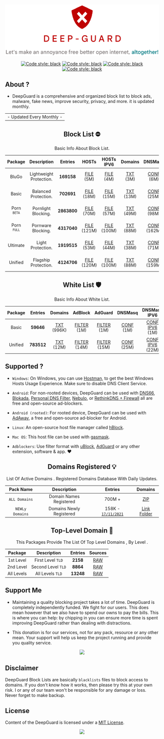  <div align="center">

 ![Cover](https://raw.githubusercontent.com/VenexGit/DeepGuard/main/Logo.png)

</div>
 <div align="center">

<a href="https://github.com/VenexGit/DeepGuard/releases"><img alt="Code style: black" src="https://img.shields.io/badge/Version-2.1-orange.svg?longCache=true&style=flat-square"></a>
<a href="https://github.com/VenexGit/DeepGuard/releases"><img alt="Code style: black" src="https://img.shields.io/badge/Update-Nov 17, 2021-red.svg?longCache=true&style=flat-square"></a>
<a href="https://github.com/VenexGit/DeepGuard/releases"><img alt="Code style: black" src="https://img.shields.io/badge/Status-Official-green.svg?longCache=true&style=flat-square"></a>
<a href="https://github.com/VenexGit/DeepGuard/blob/main/LICENSE"><img alt="Code style: black" src="https://img.shields.io/badge/License-MIT-blue.svg?longCache=true&style=flat-square"></a>

</div>

## About ? 
* DeepGuard is a comprehensive and organized block list to block ads, malware, fake news, improve security, privacy, and more. it is updated monthly.
<div align="center">
<table>

<tr>
<td>
 - Updated Every Monthly -
</td>
</tr>
</table>
</div>
<div align="center">

## Block List ​⛔️

Basic Info About Block List.

Package | Description | Entries | HOSTs | HOSTs IPV6 | Domains | DNSMasq | DNSMasq IPV6 | Magisk | Flashable | RPZ | AdBlock | AdGuard | Unbound | OneLine |
:------:|:-----------:|:-------:|:-----:|:----------:|:-------:|:-------:|:------------:|:------:|:---------:|:---:|:-------:|:-------:|:-------:|:-------:|
BluGo | Lightweight Protection. | **169158** | [FILE](https://github.com/VenexGit/DeepGuard/releases/download/BluGo/hosts) (5M)  | [FILE](https://github.com/VenexGit/DeepGuard/releases/download/BluGo/Hosts_Ipv6) (4M)  | [TXT](https://github.com/VenexGit/DeepGuard/releases/download/BluGo/Domains.txt) (3M)  | [CONF](https://github.com/VenexGit/DeepGuard/releases/download/BluGo/DnsMasq.conf) (6M)| [CONF IPV6](https://github.com/VenexGit/DeepGuard/releases/download/BluGo/DnsMasq_Ipv6.conf) (6M)  | [MAGISK](https://github.com/VenexGit/DeepGuard/releases/download/BluGo/DeepGuard_Magisk.zip) (1M)  | [TWRP](https://github.com/VenexGit/DeepGuard/releases/download/BluGo/DeepGuard_Flashable.zip) (1M)  | [TXT](https://github.com/VenexGit/DeepGuard/releases/download/BluGo/Rpz.txt) (5M)  | [FILTER](https://github.com/VenexGit/DeepGuard/releases/download/BluGo/Adblock) (4M)  | [FILTER](https://github.com/VenexGit/DeepGuard/releases/download/BluGo/Adguard) (4M) | [CONF](https://github.com/VenexGit/DeepGuard/releases/download/BluGo/Unbound.conf) (9M) | [TXT](https://github.com/VenexGit/DeepGuard/releases/download/BluGo/One_Line.txt) (3M) |
Basic | Balanced Protection. | **702691** | [FILE](https://github.com/VenexGit/DeepGuard/releases/download/Basic/hosts) (18M)  | [FILE](https://github.com/VenexGit/DeepGuard/releases/download/Basic/Hosts_Ipv6) (15M)  | [TXT](https://github.com/VenexGit/DeepGuard/releases/download/Basic/Domains.txt) (13M)  | [CONF](https://github.com/VenexGit/DeepGuard/releases/download/Basic/DnsMasq.conf) (25M)| [CONF IPV6](https://github.com/VenexGit/DeepGuard/releases/download/Basic/DnsMasq_Ipv6.conf) (22M)  | [MAGISK](https://github.com/VenexGit/DeepGuard/releases/download/Basic/DeepGuard_Magisk.zip) (3M)  | [TWRP](https://github.com/VenexGit/DeepGuard/releases/download/Basic/DeepGuard_Flashable.zip) (3M)  | [TXT](https://github.com/VenexGit/DeepGuard/releases/download/Basic/Rpz.txt) (18M)  | [FILTER](https://github.com/VenexGit/DeepGuard/releases/download/Basic/Adblock) (15M)  | [FILTER](https://github.com/VenexGit/DeepGuard/releases/download/Basic/Adguard) (16M) | [CONF](https://github.com/VenexGit/DeepGuard/releases/download/Basic/Unbound.conf) (34M) | [TXT](https://github.com/VenexGit/DeepGuard/releases/download/Basic/One_Line.txt) (13M) | 
Porn <br> <sup>`BETA`</sup> | Pornlight Blocking. | **2863800** | [FILE](https://github.com/VenexGit/DeepGuard/releases/download/Porn_Beta/hosts) (70M)  | [FILE](https://github.com/VenexGit/DeepGuard/releases/download/Porn_Beta/Hosts_Ipv6) (57M)  | [TXT](https://github.com/VenexGit/DeepGuard/releases/download/Porn_Beta/Domains.txt) (49M)  | [CONF](https://github.com/VenexGit/DeepGuard/releases/download/Porn_Beta/DnsMasq.conf) (98M)| [CONF IPV6](https://github.com/VenexGit/DeepGuard/releases/download/Porn_Beta/DnsMasq_Ipv6.conf) (87M)  | [MAGISK](https://github.com/VenexGit/DeepGuard/releases/download/Porn_Beta/DeepGuard_Magisk.zip) (14M)  | [TWRP](https://github.com/VenexGit/DeepGuard/releases/download/Porn_Beta/DeepGuard_Flashable.zip) (14M)  | [TXT](https://github.com/VenexGit/DeepGuard/releases/download/Porn_Beta/Rpz.txt) (70M)  | [FILTER](https://github.com/VenexGit/DeepGuard/releases/download/Porn_Beta/Adblock) (57M)  | [FILTER](https://github.com/VenexGit/DeepGuard/releases/download/Porn_Beta/Adguard) (62M) | [CONF](https://github.com/VenexGit/DeepGuard/releases/download/Porn_Beta/Unbound.conf) (136M) | [TXT](https://github.com/VenexGit/DeepGuard/releases/download/Porn_Beta/One_Line.txt) (49M) 
Porn <br> <sup>`FULL`</sup> | Pornware Blocking. | **4317040** | [FILE](https://github.com/VenexGit/DeepGuard/releases/download/Porn_Full/hosts) (121M)  | [FILE](https://github.com/VenexGit/DeepGuard/releases/download/Porn_Full/Hosts_Ipv6) (100M)  | [TXT](https://github.com/VenexGit/DeepGuard/releases/download/Porn_Full/Domains.txt) (88M)  | [CONF](https://github.com/VenexGit/DeepGuard/releases/download/Porn_Full/DnsMasq.conf) (162M)| [CONF IPV6](https://github.com/VenexGit/DeepGuard/releases/download/Porn_Full/DnsMasq_Ipv6.conf) (146M)  | [MAGISK](https://github.com/VenexGit/DeepGuard/releases/download/Porn_Full/DeepGuard_Magisk.zip) (19M)  | [TWRP](https://github.com/VenexGit/DeepGuard/releases/download/Porn_Full/DeepGuard_Flashable.zip) (20M)  | [TXT](https://github.com/VenexGit/DeepGuard/releases/download/Porn_Full/Rpz.txt) (121M)  | [FILTER](https://github.com/VenexGit/DeepGuard/releases/download/Porn_Full/Adblock) (100M)  | [FILTER](https://github.com/VenexGit/DeepGuard/releases/download/Porn_Full/Adguard) (108M) | [CONF](https://github.com/VenexGit/DeepGuard/releases/download/Porn_Full/Unbound.conf) (220M) | [TXT](https://github.com/VenexGit/DeepGuard/releases/download/Porn_Full/One_Line.txt) (88M) |
Ultimate | Light Protection. | **1919515** | [FILE](https://github.com/VenexGit/DeepGuard/releases/download/Ultimate/hosts) (53M)  | [FILE](https://github.com/VenexGit/DeepGuard/releases/download/Ultimate/Hosts_Ipv6) (44M)  | [TXT](https://github.com/VenexGit/DeepGuard/releases/download/Ultimate/Domains.txt) (38M)  | [CONF](https://github.com/VenexGit/DeepGuard/releases/download/Ultimate/DnsMasq.conf) (71M)| [CONF IPV6](https://github.com/VenexGit/DeepGuard/releases/download/Ultimate/DnsMasq_Ipv6.conf) (64M)  | [MAGISK](https://github.com/VenexGit/DeepGuard/releases/download/Ultimate/DeepGuard_Magisk.zip) (11M)  | [TWRP](https://github.com/VenexGit/DeepGuard/releases/download/Ultimate/DeepGuard_Flashable.zip) (11M)  | [TXT](https://github.com/VenexGit/DeepGuard/releases/download/Ultimate/Rpz.txt) (53M)  | [FILTER](https://github.com/VenexGit/DeepGuard/releases/download/Ultimate/Adblock) (44M)  | [FILTER](https://github.com/VenexGit/DeepGuard/releases/download/Ultimate/Adguard) (48M) | [CONF](https://github.com/VenexGit/DeepGuard/releases/download/Ultimate/Unbound.conf) (97M) | [TXT](https://github.com/VenexGit/DeepGuard/releases/download/Ultimate/One_Line.txt) (38M) |
Unified | Flagship Protection. | **4124706** | [FILE](https://github.com/VenexGit/DeepGuard/releases/download/Unified/hosts) (120M)  | [FILE](https://github.com/VenexGit/DeepGuard/releases/download/Unified/Hosts_Ipv6) (100M)  | [TXT](https://github.com/VenexGit/DeepGuard/releases/download/Unified/Domains.txt) (88M)  | [CONF](https://github.com/VenexGit/DeepGuard/releases/download/Unified/DnsMasq.conf) (159M)| [CONF IPV6](https://github.com/VenexGit/DeepGuard/releases/download/Unified/DnsMasq_Ipv6.conf) (143M)  | [MAGISK](https://github.com/VenexGit/DeepGuard/releases/download/Unified/DeepGuard_Magisk.zip) (21M)  | [TWRP](https://github.com/VenexGit/DeepGuard/releases/download/Unified/DeepGuard_Flashable.zip) (22M)  | [TXT](https://github.com/VenexGit/DeepGuard/releases/download/Unified/Rpz.txt) (120M)  | [FILTER](https://github.com/VenexGit/DeepGuard/releases/download/Unified/Adblock) (100M)  | [FILTER](https://github.com/VenexGit/DeepGuard/releases/download/Unified/Adguard) (108M) | [CONF](https://github.com/VenexGit/DeepGuard/releases/download/Unified/Unbound.conf) (214M) | [TXT](https://github.com/VenexGit/DeepGuard/releases/download/Unified/One_Line.txt) (88M) |

## White List 🛡

Basic Info About White List.

| Package | Entries | Domains | AdBlock | AdGuard | DNSMasq | DNSMasq IPV6 | Unbound | RPZ | OneLine |
|:-------:|:-------:|:-------:|:-------:|:-------:|:-------:|:------------:|:-------:|:---:|:-------:|
Basic | **59646**  | [TXT](https://github.com/VenexGit/DeepGuard/releases/download/WT-Basic/Domains.txt) (996K) | [FILTER](https://github.com/VenexGit/DeepGuard/releases/download/WT-Basic/Adblock) (1M) | [FILTER](https://github.com/VenexGit/DeepGuard/releases/download/WT-Basic/Adguard) (1M) | [CONF](https://github.com/VenexGit/DeepGuard/releases/download/WT-Basic/DnsMasq.conf) (1M) | [CONF IPV6](https://github.com/VenexGit/DeepGuard/releases/download/WT-Basic/DnsMasq_Ipv6.conf) (1M) | [CONF](https://github.com/VenexGit/DeepGuard/releases/download/WT-Basic/Unbound.conf) (2M) | [TXT](https://github.com/VenexGit/DeepGuard/releases/download/WT-Basic/Rpz.txt) (1M) | [TXT](https://github.com/VenexGit/DeepGuard/releases/download/WT-Basic/One_Line.txt) (996K) |
Unified | **783512** | [TXT](https://github.com/VenexGit/DeepGuard/releases/download/WT-Unified/Domains.txt) (12M) | [FILTER](https://github.com/VenexGit/DeepGuard/releases/download/WT-Unified/Adblock) (14M) | [FILTER](https://github.com/VenexGit/DeepGuard/releases/download/WT-Unified/Adguard) (15M) | [CONF](https://github.com/VenexGit/DeepGuard/releases/download/WT-Unified/DnsMasq.conf) (25M) | [CONF IPV6](https://github.com/VenexGit/DeepGuard/releases/download/WT-Unified/DnsMasq_Ipv6.conf) (22M) | [CONF](https://github.com/VenexGit/DeepGuard/releases/download/WT-Unified/Unbound.conf) (36M) | [TXT](https://github.com/VenexGit/DeepGuard/releases/download/WT-Unified/Rpz.txt) (18M) | [TXT](https://github.com/VenexGit/DeepGuard/releases/download/WT-Unified/One_Line.txt) (12M) |



</div>

## Supported ?

* `Windows`: On Windows, you can use [Hostman](http://www.abelhadigital.com/hostsman/), to get the best Windows Hosts Usage Experience. Make sure to disable DNS Client Service.       
     
* `Android`: For non-rooted devices, DeepGuard can be used with [DNS66](https://f-droid.org/en/packages/org.jak_linux.dns66/), [Blokada](https://f-droid.org/en/packages/org.blokada.alarm/), [Personal DNS Filter](https://www.zenz-solutions.de/personaldnsfilter/), [Nebulo](https://github.com/Ch4t4r/Nebulo), or [RethinkDNS + Firewall](https://github.com/celzero/rethink-app) all are free and open-source ad-blockers.     
     
* `Android (rooted)`: For rooted device, DeepGuard can be used with [AdAway](https://f-droid.org/en/packages/org.adaway/), a free and open-source ad-blocker for Android.    
     
* `Linux`: An open-source host file manager called [hBlock](https://github.com/hectorm/hBlock).   
       
* `Mac OS`: This host file can be used with [gasmask](https://github.com/2ndalpha/gasmask).    
   
* `Adblockers`: Use filter format with [uBlock](https://github.com/gorhill/uBlock), [AdGuard](https://adguard.com/en/welcome.html) or any other extension, software & app. ♥️


<div align="center">

## Domains Registered 💡

  List Of Active Domains . Registered Domains Database With Daily Updates.

| Pack Name | Description | Entries | Domains |
|:---------:|:-----------:|:------------:|:-----------:|
`ALL Domains` | Domain Names Registered | 700M + | [ZIP](https://drive.google.com/drive/folders/13e4GpMF9C3kgnBRsK56fXDQPfez4oyCz?usp=sharing)  |
`NEWLy Domains` | Domains Newly Registered | 158K - [`17/11/2021`](https://raw.githubusercontent.com/VenexGit/DeepGuard/main/1%20-%20Domains%20Registered/2021-11-17.txt) | [Link Folder](https://github.com/VenexGit/DeepGuard/tree/main/1%20-%20Domains%20Registered)  |

## Top-Level Domain 🎈

This Packages Provide The List Of Top Level Domains , By Level .

| Package | Description | Entries | Sources |
|:---------:|:-------------:|:--------:|:--------:| 
1st Level | First Level `TLD` |**2158**| [RAW](https://raw.githubusercontent.com/VenexGit/DeepGuard/main/2%20-%20TLD/First%20Level.txt) |
2nd Level | Second Level `TLD` | **8864** | [RAW](https://raw.githubusercontent.com/VenexGit/DeepGuard/main/2%20-%20TLD/Second%20Level.txt)  |
All Levels | All Levels `TLD` | **13248** | [RAW](https://raw.githubusercontent.com/VenexGit/DeepGuard/main/2%20-%20TLD/All%20Levels.txt) |

</div>

## Support Me

* Maintaining a quality blocking project takes a lot of time. DeepGuard is completely independently funded. We fight for our users. This does mean
however that we also have to spend our owns to pay the bills. This is where you can help: by chipping in you can ensure more time is spent improving DeepGuard rather than dealing with distractions.

* This donation is for our services, not for any pack, resource or any other mean. Your support will help us keep the project running and provide you quality service. 

<p align="center"><a href="https://paypal.me/WizVenex" target="_blank"><img src="https://img.shields.io/badge/PAYPAL-NOW--ACCEPTING-blue?logo=paypal&logoColor=white&style=for-the-badge"></a><p>


## Disclaimer

DeepGuard Block Lists are basically `blacklists` files to block access to domains. If you don't know how it works, then please try this at your own risk. I or any of our team won't be responsible for any damage or loss. Never forget to make backup.

## License

Content of the DeepGuard is licensed under a [MIT License](https://github.com/VenexGit/DeepGuard/blob/main/LICENSE).

<p align="center"><a href="https://t.me/WizVenex" target="_blank"><img src="https://img.shields.io/badge/ＶＥＮＥＸ-新 ドラゴン-7580f7.svg?longCache=true&style=flat-square"></a><p>
